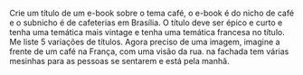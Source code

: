 Crie um título de um e-book sobre o tema café, o e-book é do nicho de café e o subnicho é de cafeterias em Brasília. O título deve ser épico e curto e tenha uma temática mais vintage e tenha uma temática francesa no título. Me liste 5 variações de títulos.
Agora preciso de uma imagem, imagine a frente de um café na França, com uma visão da rua. na fachada tem várias mesinhas para as pessoas se sentarem e está pela manhã.
